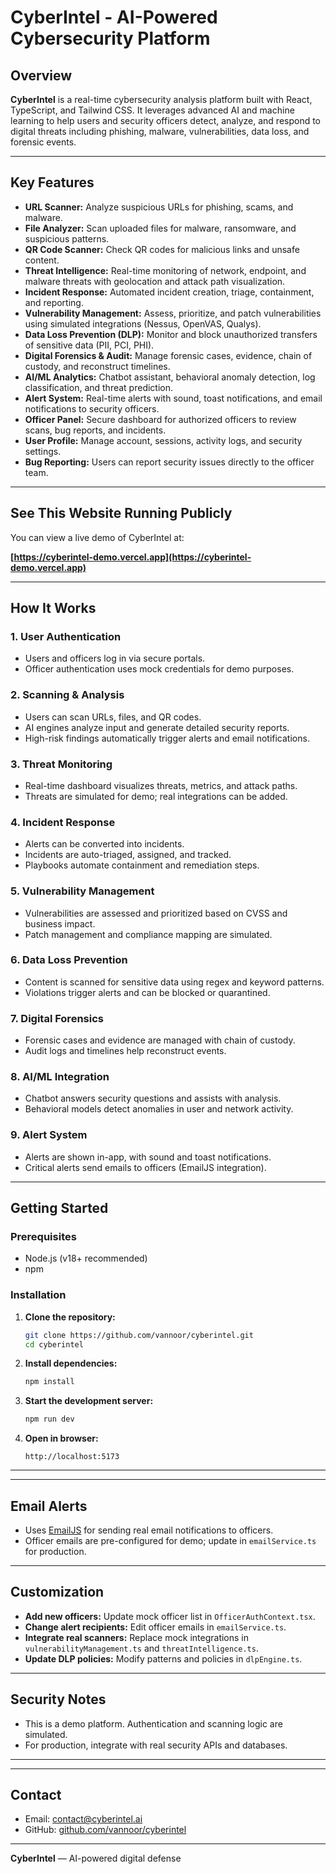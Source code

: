 # CyberIntel - AI-Powered Cybersecurity Platform

## Overview

**CyberIntel** is a real-time cybersecurity analysis platform built with React, TypeScript, and Tailwind CSS. It leverages advanced AI and machine learning to help users and security officers detect, analyze, and respond to digital threats including phishing, malware, vulnerabilities, data loss, and forensic events.

---

## Key Features

- **URL Scanner:** Analyze suspicious URLs for phishing, scams, and malware.
- **File Analyzer:** Scan uploaded files for malware, ransomware, and suspicious patterns.
- **QR Code Scanner:** Check QR codes for malicious links and unsafe content.
- **Threat Intelligence:** Real-time monitoring of network, endpoint, and malware threats with geolocation and attack path visualization.
- **Incident Response:** Automated incident creation, triage, containment, and reporting.
- **Vulnerability Management:** Assess, prioritize, and patch vulnerabilities using simulated integrations (Nessus, OpenVAS, Qualys).
- **Data Loss Prevention (DLP):** Monitor and block unauthorized transfers of sensitive data (PII, PCI, PHI).
- **Digital Forensics & Audit:** Manage forensic cases, evidence, chain of custody, and reconstruct timelines.
- **AI/ML Analytics:** Chatbot assistant, behavioral anomaly detection, log classification, and threat prediction.
- **Alert System:** Real-time alerts with sound, toast notifications, and email notifications to security officers.
- **Officer Panel:** Secure dashboard for authorized officers to review scans, bug reports, and incidents.
- **User Profile:** Manage account, sessions, activity logs, and security settings.
- **Bug Reporting:** Users can report security issues directly to the officer team.

---

## See This Website Running Publicly

You can view a live demo of CyberIntel at:

**[https://cyberintel-demo.vercel.app](https://cyberintel-demo.vercel.app)**

---

## How It Works

### 1. **User Authentication**
- Users and officers log in via secure portals.
- Officer authentication uses mock credentials for demo purposes.

### 2. **Scanning & Analysis**
- Users can scan URLs, files, and QR codes.
- AI engines analyze input and generate detailed security reports.
- High-risk findings automatically trigger alerts and email notifications.

### 3. **Threat Monitoring**
- Real-time dashboard visualizes threats, metrics, and attack paths.
- Threats are simulated for demo; real integrations can be added.

### 4. **Incident Response**
- Alerts can be converted into incidents.
- Incidents are auto-triaged, assigned, and tracked.
- Playbooks automate containment and remediation steps.

### 5. **Vulnerability Management**
- Vulnerabilities are assessed and prioritized based on CVSS and business impact.
- Patch management and compliance mapping are simulated.

### 6. **Data Loss Prevention**
- Content is scanned for sensitive data using regex and keyword patterns.
- Violations trigger alerts and can be blocked or quarantined.

### 7. **Digital Forensics**
- Forensic cases and evidence are managed with chain of custody.
- Audit logs and timelines help reconstruct events.

### 8. **AI/ML Integration**
- Chatbot answers security questions and assists with analysis.
- Behavioral models detect anomalies in user and network activity.

### 9. **Alert System**
- Alerts are shown in-app, with sound and toast notifications.
- Critical alerts send emails to officers (EmailJS integration).

---

## Getting Started

### Prerequisites

- Node.js (v18+ recommended)
- npm

### Installation

1. **Clone the repository:**
   ```sh
   git clone https://github.com/vannoor/cyberintel.git
   cd cyberintel
   ```

2. **Install dependencies:**
   ```sh
   npm install
   ```

3. **Start the development server:**
   ```sh
   npm run dev
   ```

4. **Open in browser:**
   ```
   http://localhost:5173
   ```

---



---

## Email Alerts

- Uses [EmailJS](https://www.emailjs.com/) for sending real email notifications to officers.
- Officer emails are pre-configured for demo; update in `emailService.ts` for production.

---

## Customization

- **Add new officers:** Update mock officer list in `OfficerAuthContext.tsx`.
- **Change alert recipients:** Edit officer emails in `emailService.ts`.
- **Integrate real scanners:** Replace mock integrations in `vulnerabilityManagement.ts` and `threatIntelligence.ts`.
- **Update DLP policies:** Modify patterns and policies in `dlpEngine.ts`.

---

## Security Notes

- This is a demo platform. Authentication and scanning logic are simulated.
- For production, integrate with real security APIs and databases.

---


---

## Contact

- Email: contact@cyberintel.ai
- GitHub: [github.com/vannoor/cyberintel](https://github.com/vannoor/cyberintel)

---

**CyberIntel** — AI-powered digital defense